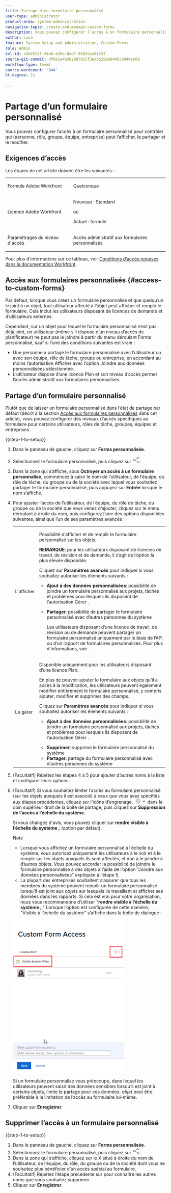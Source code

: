 ```yaml
---
title: Partage d’un formulaire personnalisé
user-type: administrator
product-area: system-administration
navigation-topic: create-and-manage-custom-forms
description: Vous pouvez configurer l’accès à un formulaire personnalisé pour contrôler qui (personne, rôle, groupe, équipe, entreprise) peut l’afficher, le partager et le modifier.
author: Lisa
feature: System Setup and Administration, Custom Forms
role: Admin
exl-id: a264512f-54ab-426e-8dd7-5602ece81c57
source-git-commit: df6b1e4b362807025f3edb5298e8445c0d44ec69
workflow-type: tm+mt
source-wordcount: '844'
ht-degree: 1%

---
```


# Partage d’un formulaire personnalisé

Vous pouvez configurer l’accès à un formulaire personnalisé pour contrôler qui (personne, rôle, groupe, équipe, entreprise) peut l’afficher, le partager et le modifier.

## Exigences d’accès

Les étapes de cet article doivent être les suivantes :

<table style="table-layout:auto"> 
 <col> 
 <col> 
 <tbody> 
  <tr data-mc-conditions=""> 
   <td role="rowheader"> <p>Formule Adobe Workfront</p> </td> 
   <td>Quelconque</td> 
  </tr> 
  <tr> 
   <td role="rowheader">Licence Adobe Workfront</td> 
   <td>
   <p>Nouveau : Standard</p>
   <p>ou</p>
   <p>Actuel : formule</p></td>
  </tr> 
  <tr data-mc-conditions=""> 
   <td role="rowheader">Paramétrages du niveau d'accès</td> 
   <td> <p>Accès administratif aux formulaires personnalisés</p> </td> 
  </tr> 
 </tbody> 
</table>

Pour plus d’informations sur ce tableau, voir [Conditions d’accès requises dans la documentation Workfront](/help/quicksilver/administration-and-setup/add-users/access-levels-and-object-permissions/access-level-requirements-in-documentation.md).

## Accès aux formulaires personnalisés {#access-to-custom-forms}

Par défaut, lorsque vous créez un formulaire personnalisé et que quelqu’un le joint à un objet, tout utilisateur affecté à l’objet peut afficher et remplir le formulaire. Cela inclut les utilisateurs disposant de licences de demande et d’utilisateurs externes.

Cependant, sur un objet pour lequel le formulaire personnalisé n’est pas déjà joint, un utilisateur (même s’il dispose d’un niveau d’accès de planificateur) ne peut pas le joindre à partir du menu déroulant Forms personnalisé, sauf si l’une des conditions suivantes est vraie :

* Une personne a partagé le formulaire personnalisé avec l’utilisateur ou avec son équipe, rôle de tâche, groupe ou entreprise, en accordant au moins l’autorisation Afficher avec l’option Joindre aux données personnalisées sélectionnée.
* L’utilisateur dispose d’une licence Plan et son niveau d’accès permet l’accès administratif aux formulaires personnalisés.

## Partage d’un formulaire personnalisé

Plutôt que de laisser un formulaire personnalisé dans l’état de partage par défaut (décrit à la section [Accès aux formulaires personnalisés](#access-to-custom-forms) dans cet article), vous pouvez configurer des niveaux d’accès spécifiques au formulaire pour certains utilisateurs, rôles de tâche, groupes, équipes et entreprises.

{{step-1-to-setup}}

1. Dans le panneau de gauche, cliquez sur **Forms personnalisée**.
1. Sélectionnez le formulaire personnalisé, puis cliquez sur ![Icône Partager](assets/share-icon.png).
1. Dans la zone qui s’affiche, sous **Octroyer un accès à un formulaire personnalisé**, commencez à saisir le nom de l’utilisateur, de l’équipe, du rôle de tâche, du groupe ou de la société avec lequel vous souhaitez partager le formulaire personnalisé, puis appuyez sur **Entrée** lorsque le nom s’affiche.
1. Pour ajuster l’accès de l’utilisateur, de l’équipe, du rôle de tâche, du groupe ou de la société que vous venez d’ajouter, cliquez sur le menu déroulant à droite du nom, puis configurez l’une des options disponibles suivantes, ainsi que l’un de ses paramètres avancés :

   <table style="table-layout:auto"> 
    <col> 
    <col> 
    <tbody> 
     <tr> 
      <td role="rowheader">L'afficher</td> 
      <td> <p>Possibilité d’afficher et de remplir le formulaire personnalisé sur les objets.</p> <p><b>REMARQUE</b>: pour les utilisateurs disposant de licences de travail, de révision et de demande, il s’agit de l’option la plus élevée disponible.</p> <p>Cliquez sur <strong>Paramètres avancés</strong> pour indiquer si vous souhaitez autoriser les éléments suivants :</p> 
       <ul> 
        <li><strong>Ajout à des données personnalisées</strong>: possibilité de joindre un formulaire personnalisé aux projets, tâches et problèmes pour lesquels ils disposent de l’autorisation Gérer .</li> 
        <li> <p><strong>Partager</strong>: possibilité de partager le formulaire personnalisé avec d’autres personnes du système</p> <p>Les utilisateurs disposant d’une licence de travail, de révision ou de demande peuvent partager un formulaire personnalisé uniquement par le biais de l’API ou d’un rapport de formulaires personnalisés. Pour plus d’informations, voir .</p> </li> 
       </ul> </td> 
     </tr> 
     <tr> 
      <td role="rowheader">Le gérer</td> 
      <td> <p>Disponible uniquement pour les utilisateurs disposant d’une licence Plan. </p> <p>En plus de pouvoir ajouter le formulaire aux objets qu’il a accès à la modification, les utilisateurs peuvent également modifier entièrement le formulaire personnalisé, y compris ajouter, modifier et supprimer des champs.</p> <p>Cliquez sur <strong>Paramètres avancés</strong> pour indiquer si vous souhaitez autoriser les éléments suivants :</p> 
       <ul> 
        <li> <p><strong>Ajout à des données personnalisées</strong>: possibilité de joindre un formulaire personnalisé aux projets, tâches et problèmes pour lesquels ils disposent de l’autorisation Gérer .</p> </li> 
        <li><strong>Supprimer</strong>: supprime le formulaire personnalisé du système</li> 
        <li><strong>Partager</strong>: partage du formulaire personnalisé avec d’autres personnes du système</li> 
       </ul> </td> 
     </tr> 
    </tbody> 
   </table>

1. (Facultatif) Répétez les étapes 4 à 5 pour ajouter d’autres noms à la liste et configurer leurs options.
1. (Facultatif) Si vous souhaitez limiter l’accès au formulaire personnalisé (sur les objets auxquels il est associé) à ceux que vous avez spécifiés aux étapes précédentes, cliquez sur l’icône d’engrenage. ![](assets/gear-icon-settings-with-dn-arrow.jpg) dans le coin supérieur droit de la boîte de partage, puis cliquez sur **Suppression de l’accès à l’échelle du système**.

   Si vous changez d&#39;avis, vous pouvez cliquer sur **rendre visible à l’échelle du système ;** (option par défaut).

   >[!NOTE]
   >
   >* Lorsque vous affichez un formulaire personnalisé à l’échelle du système, vous autorisez uniquement les utilisateurs à le voir et à le remplir sur les objets auxquels ils sont affectés, et non à le joindre à d’autres objets. Vous pouvez accorder la possibilité de joindre le formulaire personnalisé à des objets à l’aide de l’option &quot;Joindre aux données personnalisées&quot; expliquée à l’étape 5.
   >* La plupart des entreprises souhaitent s’assurer que tous les membres du système peuvent remplir un formulaire personnalisé lorsqu’il est joint aux objets sur lesquels ils travaillent et afficher ses données dans les rapports. Si cela est vrai pour votre organisation, nous vous recommandons d’utiliser &quot;**rendre visible à l’échelle du système ;**.&quot; Lorsque l’option est configurée de cette manière, &quot;Visible à l’échelle du système&quot; s’affiche dans la boîte de dialogue :
   >   
   >![](assets/visible-system-wide-350x480.png)
   >   
   >Si un formulaire personnalisé vous préoccupe, dans lequel les utilisateurs peuvent saisir des données sensibles lorsqu’il est joint à certains objets, limite le partage pour ces données. *objet* peut être préférable à la limitation de l’accès au formulaire lui-même.

1. Cliquer sur **Enregistrer**.

## Supprimer l’accès à un formulaire personnalisé

{{step-1-to-setup}}

1. Dans le panneau de gauche, cliquez sur **Forms personnalisée**.
1. Sélectionnez le formulaire personnalisé, puis cliquez sur ![Icône Partager](assets/share-icon.png).
1. Dans la zone qui s’affiche, cliquez sur le X situé à droite du nom de l’utilisateur, de l’équipe, du rôle, du groupe ou de la société dont vous ne souhaitez plus bénéficier d’un accès spécial au formulaire.
1. (Facultatif) Répétez l’étape précédente sur pour connaître les autres noms que vous souhaitez supprimer.
1. Cliquer sur **Enregistrer**.
